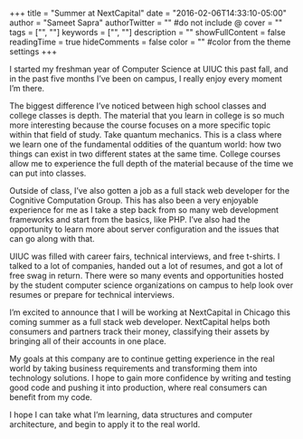 +++
title = "Summer at NextCapital"
date = "2016-02-06T14:33:10-05:00"
author = "Sameet Sapra"
authorTwitter = "" #do not include @
cover = ""
tags = ["", ""]
keywords = ["", ""]
description = ""
showFullContent = false
readingTime = true
hideComments = false
color = "" #color from the theme settings
+++

I started my freshman year of Computer Science at UIUC this past fall, and in the past five months I’ve been on campus, I really enjoy every moment I’m there.

The biggest difference I’ve noticed between high school classes and college classes is depth. The material that you learn in college is so much more interesting because the course focuses on a more specific topic within that field of study. Take quantum mechanics. This is a class where we learn one of the fundamental oddities of the quantum world: how two things can exist in two different states at the same time. College courses allow me to experience the full depth of the material because of the time we can put into classes.

Outside of class, I’ve also gotten a job as a full stack web developer for the Cognitive Computation Group. This has also been a very enjoyable experience for me as I take a step back from so many web development frameworks and start from the basics, like PHP. I’ve also had the opportunity to learn more about server configuration and the issues that can go along with that.

UIUC was filled with career fairs, technical interviews, and free t-shirts. I talked to a lot of companies, handed out a lot of resumes, and got a lot of free swag in return. There were so many events and opportunities hosted by the student computer science organizations on campus to help look over resumes or prepare for technical interviews.

I’m excited to announce that I will be working at NextCapital in Chicago this coming summer as a full stack web developer. NextCapital helps both consumers and partners track their money, classifying their assets by bringing all of their accounts in one place.

My goals at this company are to continue getting experience in the real world by taking business requirements and transforming them into technology solutions. I hope to gain more confidence by writing and testing good code and pushing it into production, where real consumers can benefit from my code.

I hope I can take what I’m learning, data structures and computer architecture, and begin to apply it to the real world.

